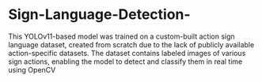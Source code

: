 # Sign-Language-Detection-
This YOLOv11-based model was trained on a custom-built action sign language dataset, created from scratch due to the lack of publicly available action-specific datasets. The dataset contains labeled images of various sign actions, enabling the model to detect and classify them in real time using OpenCV
